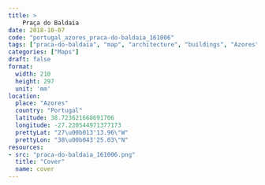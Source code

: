 ```yaml
---
title: > 
    Praça do Baldaia
date: 2018-10-07
code: "portugal_azores_praca-do-baldaia_161006"
tags: ["praca-do-baldaia", "map", "architecture", "buildings", "Azores", "Portugal"]
categories: ["Maps"]
draft: false
format:
  width: 210
  height: 297
  unit: 'mm'
location:
  place: "Azores"
  country: "Portugal"
  latitude: 38.723621668691706
  longitude: -27.220544971377173
  prettyLat: "27\u00b013'13.96\"W"
  prettyLon: "38\u00b043'25.03\"N"
resources:
- src: "praca-do-baldaia_161006.png"
  title: "Cover"
  name: cover
---
```

